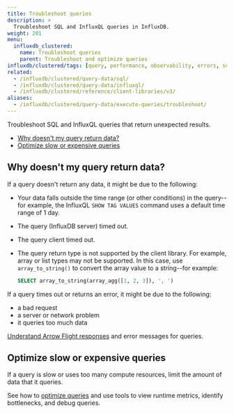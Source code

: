 ```yaml
---
title: Troubleshoot queries
description: >
  Troubleshoot SQL and InfluxQL queries in InfluxDB.
weight: 201
menu:
  influxdb_clustered:
    name: Troubleshoot queries
    parent: Troubleshoot and optimize queries
influxdb/clustered/tags: [query, performance, observability, errors, sql, influxql]
related:
  - /influxdb/clustered/query-data/sql/
  - /influxdb/clustered/query-data/influxql/
  - /influxdb/clustered/reference/client-libraries/v3/
aliases:
  - /influxdb/clustered/query-data/execute-queries/troubleshoot/
---
```


Troubleshoot SQL and InfluxQL queries that return unexpected results.

- [Why doesn't my query return data?](#why-doesnt-my-query-return-data)
- [Optimize slow or expensive queries](#optimize-slow-or-expensive-queries)

## Why doesn't my query return data?

If a query doesn't return any data, it might be due to the following:

- Your data falls outside the time range (or other conditions) in the query--for example, the InfluxQL `SHOW TAG VALUES` command uses a default time range of 1 day.
- The query (InfluxDB server) timed out.
- The query client timed out.
- The query return type is not supported by the client library.
  For example, array or list types may not be supported.
  In this case, use `array_to_string()` to convert the array value to a string--for example:

  ```sql
  SELECT array_to_string(array_agg([1, 2, 3]), ', ')
  ```

If a query times out or returns an error, it might be due to the following:

- a bad request
- a server or network problem
- it queries too much data

[Understand Arrow Flight responses](/influxdb/clustered/query-data/troubleshoot-and-optimize/flight-responses/) and error messages for queries.

## Optimize slow or expensive queries

If a query is slow or uses too many compute resources, limit the amount of data that it queries.

See how to [optimize queries](/influxdb/clustered/query-data/troubleshoot-and-optimize/optimize-queries/) and use tools to view runtime metrics, identify bottlenecks, and debug queries.
